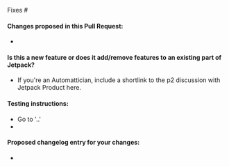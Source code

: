 <!--- Provide a general summary of your changes in the Title above -->
<!-- Would you like this feature to be tested by Beta testers?
Please add testing instructions to to-test.md in a new commit as part of your PR. -->

Fixes #

#### Changes proposed in this Pull Request:
<!--- Explain what functional changes your PR includes -->
*

#### Is this a new feature or does it add/remove features to an existing part of Jetpack?
* If you're an Automattician, include a shortlink to the p2 discussion with Jetpack Product here.

#### Testing instructions:
<!-- If you were reviewing this PR, how would you like the instructions to be presented? -->
<!-- Please include detailed testing steps, explaining how to test your change. -->
<!-- Bear in mind that context you working on is not obvious for everyone.  -->
<!-- Adding "simple" configuration steps will help reviewers to get to your PR as quickly as possible. -->
<!-- "Before / After" screenshots can also be very helpful when the change is visual. -->

* Go to '..'
*

#### Proposed changelog entry for your changes:
<!-- Please do not leave this empty. If no changelog entry needed, state as such. -->
*
